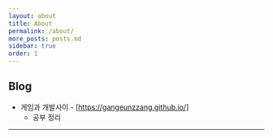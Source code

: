 ```yaml
---
layout: about
title: About
permalink: /about/
more_posts: posts.md
sidebar: true
order: 1
---
```


## Blog
* 게임과 개발사이 - [https://gangeunzzang.github.io/]
  - 공부 정리

[https://gangeunzzang.github.io/]: #
* * *  

<!--author-->
